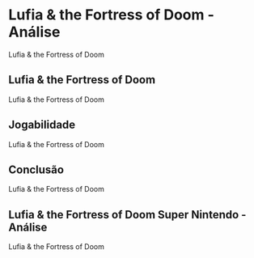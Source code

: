 ---
---

# Lufia & the Fortress of Doom - Análise

Lufia & the Fortress of Doom

## Lufia & the Fortress of Doom

Lufia & the Fortress of Doom

## Jogabilidade

Lufia & the Fortress of Doom

## Conclusão

Lufia & the Fortress of Doom

## Lufia & the Fortress of Doom Super Nintendo - Análise

Lufia & the Fortress of Doom
